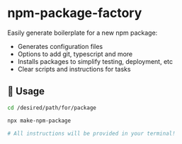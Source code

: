 # npm-package-factory

Easily generate boilerplate for a new npm package:
- Generates configuration files
- Options to add git, typescript and more
- Installs packages to simplify testing, deployment, etc
- Clear scripts and instructions for tasks

## 🚀 Usage

```bash
cd /desired/path/for/package

npx make-npm-package

# All instructions will be provided in your terminal!
```

